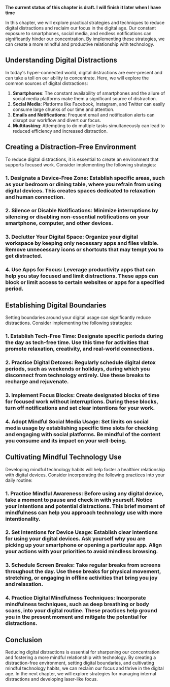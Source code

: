 **The current status of this chapter is draft. I will finish it later when I have time**

In this chapter, we will explore practical strategies and techniques to reduce digital distractions and reclaim our focus in the digital age. Our constant exposure to smartphones, social media, and endless notifications can significantly hinder our concentration. By implementing these strategies, we can create a more mindful and productive relationship with technology.

Understanding Digital Distractions
----------------------------------

In today's hyper-connected world, digital distractions are ever-present and can take a toll on our ability to concentrate. Here, we will explore the common sources of digital distractions:

1. **Smartphones**: The constant availability of smartphones and the allure of social media platforms make them a significant source of distraction.
2. **Social Media**: Platforms like Facebook, Instagram, and Twitter can easily consume large chunks of our time and attention.
3. **Emails and Notifications**: Frequent email and notification alerts can disrupt our workflow and divert our focus.
4. **Multitasking**: Attempting to do multiple tasks simultaneously can lead to reduced efficiency and increased distraction.

Creating a Distraction-Free Environment
---------------------------------------

To reduce digital distractions, it is essential to create an environment that supports focused work. Consider implementing the following strategies:

### 1. **Designate a Device-Free Zone**: Establish specific areas, such as your bedroom or dining table, where you refrain from using digital devices. This creates spaces dedicated to relaxation and human connection.

### 2. **Silence or Disable Notifications**: Minimize interruptions by silencing or disabling non-essential notifications on your smartphone, computer, and other devices.

### 3. **Declutter Your Digital Space**: Organize your digital workspace by keeping only necessary apps and files visible. Remove unnecessary icons or shortcuts that may tempt you to get distracted.

### 4. **Use Apps for Focus**: Leverage productivity apps that can help you stay focused and limit distractions. These apps can block or limit access to certain websites or apps for a specified period.

Establishing Digital Boundaries
-------------------------------

Setting boundaries around your digital usage can significantly reduce distractions. Consider implementing the following strategies:

### 1. **Establish Tech-Free Time**: Designate specific periods during the day as tech-free time. Use this time for activities that promote relaxation, creativity, and real-world connections.

### 2. **Practice Digital Detoxes**: Regularly schedule digital detox periods, such as weekends or holidays, during which you disconnect from technology entirely. Use these breaks to recharge and rejuvenate.

### 3. **Implement Focus Blocks**: Create designated blocks of time for focused work without interruptions. During these blocks, turn off notifications and set clear intentions for your work.

### 4. **Adopt Mindful Social Media Usage**: Set limits on social media usage by establishing specific time slots for checking and engaging with social platforms. Be mindful of the content you consume and its impact on your well-being.

Cultivating Mindful Technology Use
----------------------------------

Developing mindful technology habits will help foster a healthier relationship with digital devices. Consider incorporating the following practices into your daily routine:

### 1. **Practice Mindful Awareness**: Before using any digital device, take a moment to pause and check in with yourself. Notice your intentions and potential distractions. This brief moment of mindfulness can help you approach technology use with more intentionality.

### 2. **Set Intentions for Device Usage**: Establish clear intentions for using your digital devices. Ask yourself why you are picking up your smartphone or opening a particular app. Align your actions with your priorities to avoid mindless browsing.

### 3. **Schedule Screen Breaks**: Take regular breaks from screens throughout the day. Use these breaks for physical movement, stretching, or engaging in offline activities that bring you joy and relaxation.

### 4. **Practice Digital Mindfulness Techniques**: Incorporate mindfulness techniques, such as deep breathing or body scans, into your digital routine. These practices help ground you in the present moment and mitigate the potential for distractions.

Conclusion
----------

Reducing digital distractions is essential for sharpening our concentration and fostering a more mindful relationship with technology. By creating a distraction-free environment, setting digital boundaries, and cultivating mindful technology habits, we can reclaim our focus and thrive in the digital age. In the next chapter, we will explore strategies for managing internal distractions and developing laser-like focus.
